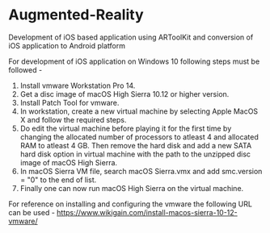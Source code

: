 # Augmented-Reality
Development of iOS based application using ARToolKit and conversion of iOS application to Android platform

For development of iOS application on Windows 10 following steps must be followed -

1) Install vmware Workstation Pro 14.
2) Get a disc image of macOS High Sierra 10.12 or higher version.
3) Install Patch Tool for vmware.
4) In workstation, create a new virtual machine by selecting Apple MacOS X and follow the required steps.
5) Do edit the virtual machine before playing it for the first time by changing the allocated number of processors to atleast 4 and allocated RAM to atleast 4 GB. Then remove the hard disk and add a new SATA hard disk option in virtual machine with the path to the unzipped disc image of macOS High Sierra.
6) In macOS Sierra VM file, search macOS Sierra.vmx and add smc.version = "0" to the end of list.
7) Finally one can now run macOS High Sierra on the virtual machine.

For reference on installing and configuring the vmware the following URL can be used - 
https://www.wikigain.com/install-macos-sierra-10-12-vmware/
